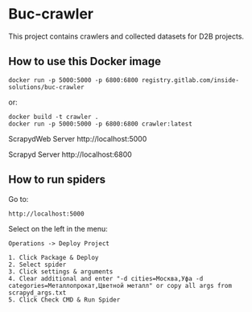 # Buc-crawler
This project contains crawlers and collected datasets for D2B projects.

## How to use this Docker image

```
docker run -p 5000:5000 -p 6800:6800 registry.gitlab.com/inside-solutions/buc-crawler
```
or:
```
docker build -t crawler . 
docker run -p 5000:5000 -p 6800:6800 crawler:latest 
```

ScrapydWeb Server
http://localhost:5000

Scrapyd Server
http://localhost:6800

## How to run spiders
Go to: 
```
http://localhost:5000
```
Select on the left in the menu: 
```
Operations -> Deploy Project
```
```
1. Click Package & Deploy
2. Select spider
3. Click settings & arguments
4. Clear additional and enter "-d cities=Москва,Уфа -d categories=Металлопрокат,Цветной металл" or copy all args from scrapyd_args.txt
5. Click Check CMD & Run Spider
```
